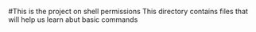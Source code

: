 #This is the project on shell permissions
This directory contains files that will help us learn abut basic commands
